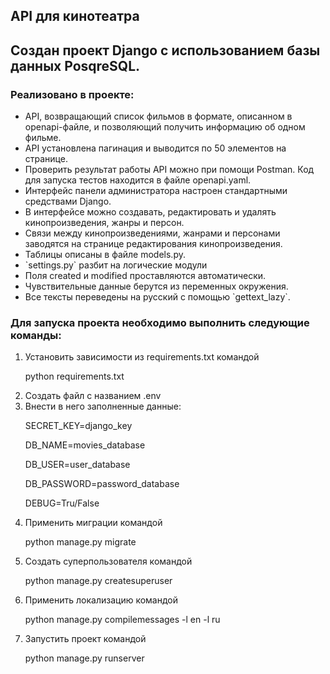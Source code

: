<h2>API для кинотеатра</h2>

<h2> Создан проект Django с использованием базы данных PosqreSQL.</h2> 

<h3>Реализовано в проекте:</h3>

<ul>
  <li> API, возвращающий список фильмов в формате, описанном в openapi-файле, и позволяющий получить информацию об одном фильме.</li>
  <li> API установлена пагинация и выводится по 50 элементов на странице.</li>
  <li> Проверить результат работы API можно при помощи Postman. Код для запуска тестов находится в файле openapi.yaml.</li>
  <li> Интерфейс панели администратора настроен стандартными средствами Django.</li>
  <li> В интерфейсе можно создавать, редактировать и удалять кинопроизведения, жанры и персон.</li>
  <li> Связи между кинопроизведениями, жанрами и персонами заводятся на странице редактирования кинопроизведения.</li>
  <li> Таблицы описаны в файле models.py.</li>
  <li> `settings.py` разбит на логические модули</li>
  <li> Поля created и modified проставляются автоматически.</li>
  <li> Чувствительные данные берутся из переменных окружения.</li>
  <li> Все тексты переведены на русский с помощью `gettext_lazy`.</li>
</ul>


<h3>Для запуска проекта необходимо выполнить следующие команды:</h3>
<ol>
   <li>Установить зависимости из requirements.txt командой</li>
     <p>python requirements.txt</p>
   <li>Создать файл с названием .env</li>
   <li>Внести в него заполненные данные:</li>
    <p>SECRET_KEY=django_key</p>
    <p>DB_NAME=movies_database</p>
    <p>DB_USER=user_database</p>
    <p>DB_PASSWORD=password_database</p>
    <p>DEBUG=Tru/False</p>
   <li>Применить миграции командой</li>
    <p>python manage.py migrate</p>
    <li>Создать суперпользователя командой</li>
      <p>python manage.py createsuperuser</p>
    <li>Применить локализацию командой</li>
      <p>python manage.py compilemessages -l en -l ru</p>
    <li>Запустить проект командой</li>
      <p>python manage.py runserver</p>          
</ol>
